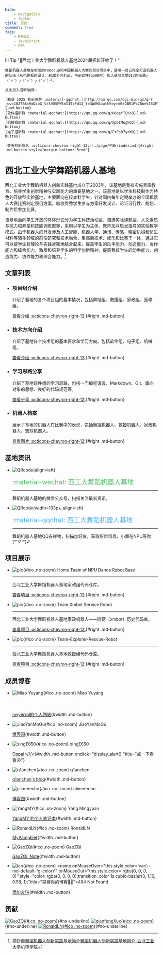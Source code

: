 ```yaml
---
hide:
    - navigation
    - footer
title: 首页
comment: True
tags:
    - HTML5
    - JavaScript
    - CSS
---
```


!!! Tip "🎉西北工业大学舞蹈机器人基地2024届招新开始了！"

    舞蹈机器人基地在参加的robocup和中国机器人大赛的部分项目中，是唯一自己完全打造机器人的队伍（从电路板的设计，到3D外壳打造，再到软件代码编写）加入基地享受DIY的乐趣╭（′▽‵）╭（′▽‵）╭（′▽‵）╯。

    点击加入招新QQ群：

    [舞基 2025 招新总群 :material-qqchat:](http://qm.qq.com/cgi-bin/qm/qr?_wv=1027&k=9mDzoG_VrSHDSPWlmI35zFd13_Ye3W0M&authKey=m6zCBR1P%2Bne%2BGF7HOsPdy%2FbDcgVk6vhiAl3IYJXDFe2DIkeclC59HUzZUMqBNamt&noverify=0&group_code=970686200){.md-button}
    [软件招新群 :material-qqchat:](https://qm.qq.com/q/H8qeYTCKoQ){.md-button}
    [机械招新群 :material-qqchat:](https://qm.qq.com/q/XpbIMugNQ2){.md-button}
    [电子招新群 :material-qqchat:](https://qm.qq.com/q/FxPs07yoWQ){.md-button}

    [查看招新信息 :octicons-chevron-right-12:](./page/招新/index.md){#right .md-button style="margin-bottom:.5rem"}

# 西北工业大学舞蹈机器人基地

西北工业大学舞蹈机器人创新实践基地成立于2003年，该基地是我校实施素质教育、培养学生创新精神与实践能力的重要基地之一。该基地是以学生科技制作为特色的开放型实验基地，主要面向在校本科学生，针对国内每年定期举办的全国机器人大赛比赛制定项目方案，吸收优秀学生参与方案开发设计、论证可行性、规划、制作后参加比赛。

该基地面向学生开放的具体形式分为学生科技活动型、自选实验课题型、人文素质与能力培养型和技能训练型等，采用以学生为主体、教师加以启发指导的实验教学模式。由于机器人的开发涉及人工智能、机器人学、通讯、传感、精密机械和仿生材料等诸多领域的前沿研究和技术融合，集高新技术、娱乐和比赛于一体，通过它可以使学生将理论与实践紧密地结合起来，提高学生的动手能力、创造能力、协作能力和综合能力，激发和培养学生的科学创新精神，提高我校学生的动手能力、创造能力、协作能力和综合能力。[^1]

## 文章列表

<div class="grid cards" markdown>

-   ### 项目组介绍

    介绍了基地的各个项目组的基本情况，包括舞蹈组、救援组、家政组、篮球组。

    [查看介绍 :octicons-chevron-right-12:](page/项目组/index.md){#right .md-button}

-   ### 技术方向介绍

    介绍了基地各个技术组的基本要求和学习方向。包括软件组、电子组、机械组。

    [查看介绍 :octicons-chevron-right-12:](page/方向/index.md){#right .md-button}

-   ### 学习思路分享

    介绍了基地软件组的学习思路，包括一门编程语言、Markdown、Git、面向对象的思想、良好的代码规范等。

    [查看分享 :octicons-chevron-right-12:](page/学习思路/软件组学习思路.md){#right .md-button}

-   ### 机器人档案

    展示了基地的机器人在比赛中的表现，包括舞蹈机器人、救援机器人、家政机器人、篮球机器人。

    [查看图片 :octicons-chevron-right-12:](page/比赛/index.md){#right .md-button}

</div>

## 基地资讯

<div class="grid cards" markdown>

- ![QRcode](https://mp.weixin.qq.com/mp/qrcode?scene=10000005&size=102&__biz=MzA4MTAzODQ4Nw==&mid=2673687490&idx=1&sn=b3ee30be7376794369f750c743f20ee4&send_time=){align=left}

    <name style="color:#58be6a;font-size: clamp(0.8rem, 0.735rem + 1.03vw, 1.45rem);">:material-wechat: 西工大舞蹈机器人基地</name>

    ---

    舞蹈机器人基地的微信公众号，扫描关注最新资讯。

</div>

<div class="grid cards" markdown>

- ![QRcode](https://img.picui.cn/free/2024/09/05/66d887b91c5e1.jpg){width=133px, align=left}

    <name style="color:#54b4ef;font-size: clamp(0.8rem, 0.735rem + 1.03vw, 1.45rem);">:material-qqchat: 西工大舞蹈机器人基地</name>

    ---

    舞蹈机器人基地QQ吉祥物，扫描加好友，获取招新信息。小舞在NPU等你(\*'▽'\*)♪

</div>

## 项目展示

<div class="grid cards" markdown>

- ![pic](https://avatars.githubusercontent.com/u/171696651?s=400&u=088180d0e084b76aed5b496ac552db1edec7a5f3&v=4){#ico .no-zoom} <name>Home Team of NPU Dance Robot Base</name>

    ---

    西北工业大学舞蹈机器人基地家政组代码仓库。

    [查看项目 :octicons-chevron-right-12:](https://github.com/NPU-Home){#right .md-button}

</div>

<div class="grid cards" markdown>

- ![pic](https://avatars.githubusercontent.com/u/15942393?s=200&v=4){#ico .no-zoom} <name>Team Xmbot Service Robot</name>

    ---

    西北工业大学舞蹈机器人基地家政机器人——晓萌（xmbot）历史代码库。

    [查看项目 :octicons-chevron-right-12:](https://github.com/xm-project){#right .md-button}

</div>

<div class="grid cards" markdown>

- ![pic](https://avatars.githubusercontent.com/u/18671466?s=200&v=4){#ico .no-zoom} <name>Team-Explorer-Rescue-Robot</name>

    ---

    西北工业大学舞蹈机器人基地救援组代码仓库。

    [查看项目 :octicons-chevron-right-12:](https://github.com/team-explorer-rescue-robot){#right .md-button}

</div>

## 成员博客

<div class="grid cards" markdown>

- ![Miao Yuyang](https://avatars.githubusercontent.com/u/4677346?v=4){#ico .no-zoom} <name>Miao Yuyang</name>
    <style>
    a.egg {
        color: rgba(0, 0, 0, 0);
        font-size: 1rem;
        vertical-align: inherit;
        margin: 10px 0 0 10px;
        transition: color 1s cubic-bezier(0, 1.16, 0.58, 1);
    }
    a.egg:hover,a.egg:focus {
        color: #3670ee;
        background: none;
    }
    </style>
    <a class="egg" href="https://www.zhihu.com/question/363786870/answer/956180105" markdown>:simple-zhihu:{ title="你发现了彩蛋🥚" }</a>

    [myyerrol的个人网站](https://myyerrol.xyz/){#width .md-button}

- ![JiaoYanMoGu](https://avatars.githubusercontent.com/u/14070120?v=4){#ico .no-zoom} <name>JiaoYanMoGu</name>

    [博客园](https://www.cnblogs.com/jymg){#width .md-button}

<script type="text/javascript">
function display_alert()
    {
    alert("be helpful to you(๑•̀ㅂ•́)و✧")
    }
</script>

- ![xingE650](https://avatars.githubusercontent.com/u/24352308?v=4){#ico .no-zoom} <name>xingE650</name>

    [Oppai>///<](https://xinge650.github.io/){#width .md-button onclick="display_alert() "title="点一下看看😮"}

- ![q1anchen](https://q1anchen.com/img/avatar.png){#ico .no-zoom} <name>q1anchen</name>

    [q1anchen's blog](https://q1anchen.com/){#width .md-button}

- ![climerecho](https://avatars.githubusercontent.com/u/81315777?v=4){#ico .no-zoom} <name>climerecho</name>

    [博客园](https://www.cnblogs.com/Roboduster){#width .md-button}

- ![YangMY](https://avatars.githubusercontent.com/u/125655203?v=4){#ico .no-zoom} <name>Yang Mingyuan</name>

    [YangMY 的个人笔记本](https://peterjeremiah.github.io/NoteBook/){#width .md-button}

- ![RonaldLN](https://avatars.githubusercontent.com/u/120019179?v=4){#ico .no-zoom} <name>RonaldLN</name>

    [MyPamphlet](https://ronaldln.github.io/MyPamphlet/){#width .md-button}

- ![GaoZQi](https://avatars.githubusercontent.com/u/62362150?v=4){#ico .no-zoom} <name>GaoZQi</name>

    [GaoZQi' Note](https://gaozqi.github.io/note/){#width .md-button}

- ![ico](https://img.picui.cn/free/2024/09/05/66d91b9c21423.bmp){#ico .no-zoom} <name onMouseOver="this.style.color='var(--md-default-fg-color)'" onMouseOut="this.style.color='rgba(0, 0, 0, 0)'"style="color: rgba(0, 0, 0, 0);transition: color 1s cubic-bezier(0, 1.16, 0.58, 1);"title="期待你的博客😶‍🌫️">404 Not Found</name>

    [添加友链](https://github.com/NPU-Home/home/discussions/2){#width .md-button}

</div>

## 贡献

[![GaoZQi](https://avatars.githubusercontent.com/u/62362150?v=4 "GaoZQi"){#ico .no-zoom}](https://github.com/GaoZQi){#no-underline}
[![qianfengXux](https://avatars.githubusercontent.com/u/150541161?v=4 "qianfengXux"){#ico .no-zoom}](https://github.com/qianfengXux){#no-underline}
[![RonaldLN](https://avatars.githubusercontent.com/u/120019179?v=4 "RonaldLN"){#ico .no-zoom}](https://github.com/RonaldLN){#no-underline}


[^1]:摘抄自[舞蹈机器人创新实践基地简介舞蹈机器人创新实践基地简介-西北工业大学机电学院](https://jidian.nwpu.edu.cn/info/1112/2286.htm)
